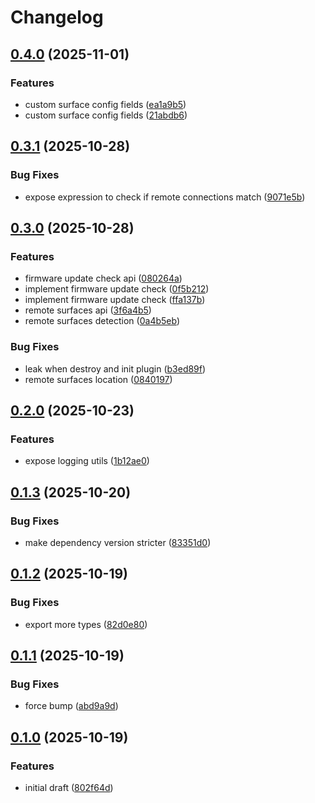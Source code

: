 # Changelog

## [0.4.0](https://github.com/bitfocus/companion-surface-api/compare/companion-surface-host-v0.3.1...companion-surface-host-v0.4.0) (2025-11-01)


### Features

* custom surface config fields ([ea1a9b5](https://github.com/bitfocus/companion-surface-api/commit/ea1a9b5124f4a48c15292c86ec205ed87f715fab))
* custom surface config fields ([21abdb6](https://github.com/bitfocus/companion-surface-api/commit/21abdb644ed8b814ee8aed36faa0af250445ccb3))

## [0.3.1](https://github.com/bitfocus/companion-surface-api/compare/companion-surface-host-v0.3.0...companion-surface-host-v0.3.1) (2025-10-28)


### Bug Fixes

* expose expression to check if remote connections match ([9071e5b](https://github.com/bitfocus/companion-surface-api/commit/9071e5b7082b4f47ffb21a9dfba893fb3d3681da))

## [0.3.0](https://github.com/bitfocus/companion-surface-api/compare/companion-surface-host-v0.2.0...companion-surface-host-v0.3.0) (2025-10-28)


### Features

* firmware update check api ([080264a](https://github.com/bitfocus/companion-surface-api/commit/080264a4fd3f5f81a936810b030f5d42672f26de))
* implement firmware update check ([0f5b212](https://github.com/bitfocus/companion-surface-api/commit/0f5b212ec4119f6d6b4e27220a255fdb514cab72))
* implement firmware update check ([ffa137b](https://github.com/bitfocus/companion-surface-api/commit/ffa137bc65bc046bcbdc7f392746d8f0ce598e69))
* remote surfaces api ([3f6a4b5](https://github.com/bitfocus/companion-surface-api/commit/3f6a4b5009971f8f301bdacdf8d12f2b9dfdbd02))
* remote surfaces detection ([0a4b5eb](https://github.com/bitfocus/companion-surface-api/commit/0a4b5eb8deaa540ce40c2613ec4e4e37dcefde97))


### Bug Fixes

* leak when destroy and init plugin ([b3ed89f](https://github.com/bitfocus/companion-surface-api/commit/b3ed89f5dcff4712d8a5dd1505fdc0959b81c3ac))
* remote surfaces location ([0840197](https://github.com/bitfocus/companion-surface-api/commit/0840197468c2aadd32ab77277ac57332c5c9c28c))

## [0.2.0](https://github.com/bitfocus/companion-surface-api/compare/companion-surface-host-v0.1.3...companion-surface-host-v0.2.0) (2025-10-23)


### Features

* expose logging utils ([1b12ae0](https://github.com/bitfocus/companion-surface-api/commit/1b12ae0dcd9f70da47d643c7881b3c02d4e5a5d6))

## [0.1.3](https://github.com/bitfocus/companion-surface-api/compare/companion-surface-host-v0.1.2...companion-surface-host-v0.1.3) (2025-10-20)


### Bug Fixes

* make dependency version stricter ([83351d0](https://github.com/bitfocus/companion-surface-api/commit/83351d029b55fa11387fc256937bba637b9fb520))

## [0.1.2](https://github.com/bitfocus/companion-surface-api/compare/companion-surface-host-v0.1.1...companion-surface-host-v0.1.2) (2025-10-19)


### Bug Fixes

* export more types ([82d0e80](https://github.com/bitfocus/companion-surface-api/commit/82d0e80c8477e903c15cf0d161df6faf5c5c079e))

## [0.1.1](https://github.com/bitfocus/companion-surface-api/compare/companion-surface-host-v0.1.0...companion-surface-host-v0.1.1) (2025-10-19)


### Bug Fixes

* force bump ([abd9a9d](https://github.com/bitfocus/companion-surface-api/commit/abd9a9df429c013ba2dfcaf8cbfa4a51b49aab3c))

## [0.1.0](https://github.com/bitfocus/companion-surface-api/compare/companion-surface-host-v0.0.1...companion-surface-host-v0.1.0) (2025-10-19)


### Features

* initial draft ([802f64d](https://github.com/bitfocus/companion-surface-api/commit/802f64daaf91bd61eaeb155ccc285547939f6548))
